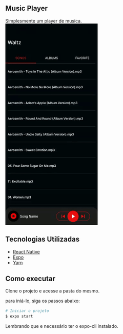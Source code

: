 ## Music Player
Simplesmente um player de musica.<br>
<img src='.github/image.gif'>

## Tecnologias Utilizadas

- [React Native](https://reactjs.org)
- [Expo](https://docs.expo.dev/)
- [Yarn](https://yarnpkg.com/)

## Como executar
Clone o projeto e acesse  a pasta do mesmo.

para iniá-lo, siga os passos abaixo:

```bash
# Iniciar o projeto
$ expo start
```
Lembrando que e necessário ter o expo-cli instalado.
